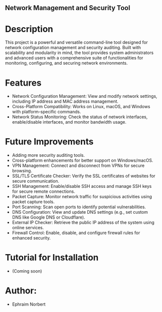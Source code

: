## Network Management and Security Tool

# Description
This project is a powerful and versatile command-line tool designed for network configuration management and security auditing. Built with scalability and modularity in mind, the tool provides system administrators and advanced users with a comprehensive suite of functionalities for monitoring, configuring, and securing network environments.

# Features
* Network Configuration Management: View and modify network settings, including IP address and MAC address management.
* Cross-Platform Compatibility: Works on Linux, macOS, and Windows with platform-specific commands.
* Network Status Monitoring: Check the status of network interfaces, enable/disable interfaces, and monitor bandwidth usage.

# Future Improvements
* Adding more security auditing tools.
* Cross-platform enhancements for better support on Windows/macOS.
* VPN Management: Connect and disconnect from VPNs for secure browsing.
* SSL/TLS Certificate Checker: Verify the SSL certificates of websites for secure communication.
* SSH Management: Enable/disable SSH access and manage SSH keys for secure remote connections.
* Packet Capture: Monitor network traffic for suspicious activities using packet capture tools.
* Port Scanning: Scan open ports to identify potential vulnerabilities.
* DNS Configuration: View and update DNS settings (e.g., set custom DNS like Google DNS or Cloudflare).
* External IP Checker: Retrieve the public IP address of the system using online services.
* Firewall Control: Enable, disable, and configure firewall rules for enhanced security.

# Tutorial for Installation
* (Coming soon)

# Author: 
* Ephraim Norbert

